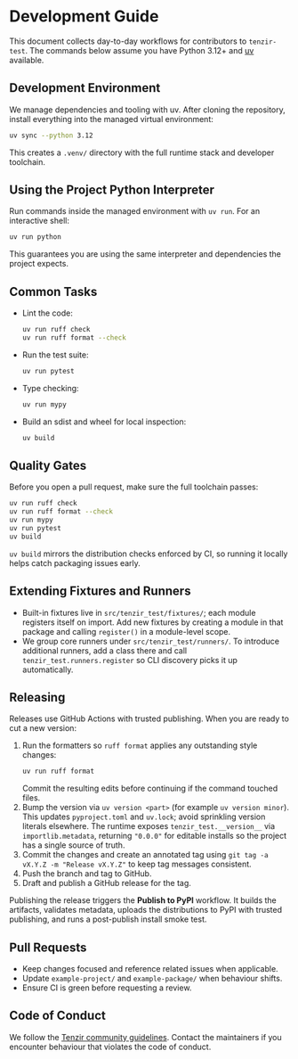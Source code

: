 # Development Guide

This document collects day-to-day workflows for contributors to `tenzir-test`.
The commands below assume you have Python 3.12+ and
[uv](https://docs.astral.sh/uv/) available.

## Development Environment

We manage dependencies and tooling with uv. After cloning the repository,
install everything into the managed virtual environment:

```sh
uv sync --python 3.12
```

This creates a `.venv/` directory with the full runtime stack and developer
toolchain.

## Using the Project Python Interpreter

Run commands inside the managed environment with `uv run`. For an interactive
shell:

```sh
uv run python
```

This guarantees you are using the same interpreter and dependencies the project
expects.

## Common Tasks

- Lint the code:
  ```sh
  uv run ruff check
  uv run ruff format --check
  ```
- Run the test suite:
  ```sh
  uv run pytest
  ```
- Type checking:
  ```sh
  uv run mypy
  ```
- Build an sdist and wheel for local inspection:
  ```sh
  uv build
  ```

## Quality Gates

Before you open a pull request, make sure the full toolchain passes:

```sh
uv run ruff check
uv run ruff format --check
uv run mypy
uv run pytest
uv build
```

`uv build` mirrors the distribution checks enforced by CI, so running it
locally helps catch packaging issues early.

## Extending Fixtures and Runners

- Built-in fixtures live in `src/tenzir_test/fixtures/`; each module registers
  itself on import. Add new fixtures by creating a module in that package and
  calling `register()` in a module-level scope.
- We group core runners under `src/tenzir_test/runners/`. To introduce
  additional runners, add a class there and call `tenzir_test.runners.register`
  so CLI discovery picks it up automatically.

## Releasing

Releases use GitHub Actions with trusted publishing. When you are ready to cut
a new version:

1. Run the formatters so `ruff format` applies any outstanding style changes:
   ```sh
   uv run ruff format
   ```
   Commit the resulting edits before continuing if the command touched files.
2. Bump the version via `uv version <part>` (for example `uv version minor`).
   This updates `pyproject.toml` and `uv.lock`; avoid sprinkling version
   literals elsewhere. The runtime exposes `tenzir_test.__version__` via
   `importlib.metadata`, returning `"0.0.0"` for editable installs so the
   project has a single source of truth.
3. Commit the changes and create an annotated tag using
   `git tag -a vX.Y.Z -m "Release vX.Y.Z"` to keep tag messages consistent.
4. Push the branch and tag to GitHub.
5. Draft and publish a GitHub release for the tag.

Publishing the release triggers the **Publish to PyPI** workflow. It builds the
artifacts, validates metadata, uploads the distributions to PyPI with trusted
publishing, and runs a post-publish install smoke test.

## Pull Requests

- Keep changes focused and reference related issues when applicable.
- Update `example-project/` and `example-package/` when behaviour shifts.
- Ensure CI is green before requesting a review.

## Code of Conduct

We follow the [Tenzir community guidelines](https://github.com/tenzir/community).
Contact the maintainers if you encounter behaviour that violates the code of
conduct.
